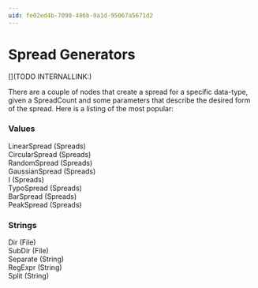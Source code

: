 ```yaml
---
uid: fe02ed4b-7090-486b-9a1d-95067a5671d2
---
```


# Spread Generators
[](TODO INTERNALLINK:)  

There are a couple of nodes that create a spread for a specific data-type, given a SpreadCount and some parameters that describe the desired form of the spread. Here is a listing of the most popular:  




### Values
<span class="node">LinearSpread (Spreads)</span>  
<span class="node">CircularSpread (Spreads)</span>  
<span class="node">RandomSpread (Spreads)</span>  
<span class="node">GaussianSpread (Spreads)</span>  
<span class="node">I (Spreads)</span>  
<span class="node">TypoSpread (Spreads)</span>  
<span class="node">BarSpread (Spreads)</span>  
<span class="node">PeakSpread (Spreads)</span>  

### Strings
<span class="node">Dir (File)</span>  
<span class="node">SubDir (File)</span>  
<span class="node">Separate (String)</span>  
<span class="node">RegExpr (String)</span>  
<span class="node">Split (String)</span>  